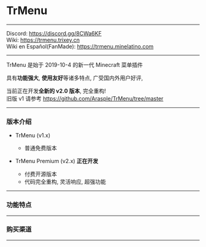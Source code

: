 # TrMenu

---

Discord: https://discord.gg/8CWa6KF  
Wiki: https://trmenu.trixey.cn  
Wiki en Español(FanMade): https://trmenu.minelatino.com

---

TrMenu 是始于 2019-10-4 的新一代 Minecraft 菜单插件  

具有**功能强大**, **使用友好**等诸多特点, 广受国内外用户好评,  

当前正在开发**全新的 v2.0 版本**, 完全重构!  
旧版 v1 请参考 https://github.com/Arasple/TrMenu/tree/master

---

### 版本介绍

- TrMenu (v1.x)
  - 普通免费版本
  
- TrMenu Premium (v2.x) **正在开发**
  - 付费开源版本
  - 代码完全重构, 灵活响应, 超强功能

---

### 功能特点

---

### 购买渠道


---
